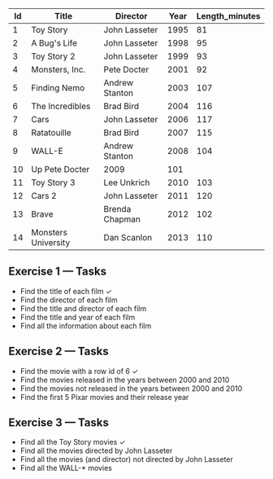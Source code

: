 | Id	| Title	 | Director	| Year	| Length_minutes |
| ------------- | ------------- | ------------- | ------------- | ------------- |
| 1	  |Toy Story	| John Lasseter	| 1995	| 81
| 2	| A Bug's Life	| John Lasseter	| 1998	| 95 
| 3	| Toy Story 2	| John Lasseter	| 1999	| 93
| 4	| Monsters, Inc.	| Pete Docter	| 2001	| 92
| 5	| Finding Nemo	| Andrew Stanton	| 2003	| 107
| 6	| The Incredibles	| Brad Bird	| 2004	| 116
| 7	| Cars	| John Lasseter	| 2006	| 117
| 8	| Ratatouille	| Brad Bird	| 2007	| 115
| 9	| WALL-E	| Andrew Stanton	| 2008	| 104
| 10	| Up	Pete Docter	| 2009	| 101
| 11	| Toy Story 3	| Lee Unkrich	| 2010	| 103
| 12	| Cars 2	| John Lasseter	| 2011	| 120
| 13	| Brave	| Brenda Chapman	| 2012	| 102
| 14	| Monsters University	| Dan Scanlon	| 2013	| 110



## Exercise 1 — Tasks
* Find the title of each film ✓
* Find the director of each film
* Find the title and director of each film
* Find the title and year of each film
* Find all the information about each film


## Exercise 2 — Tasks
* Find the movie with a row id of 6 ✓
* Find the movies released in the years between 2000 and 2010
* Find the movies not released in the years between 2000 and 2010
* Find the first 5 Pixar movies and their release year


## Exercise 3 — Tasks
* Find all the Toy Story movies ✓
* Find all the movies directed by John Lasseter
* Find all the movies (and director) not directed by John Lasseter
* Find all the WALL-* movies
